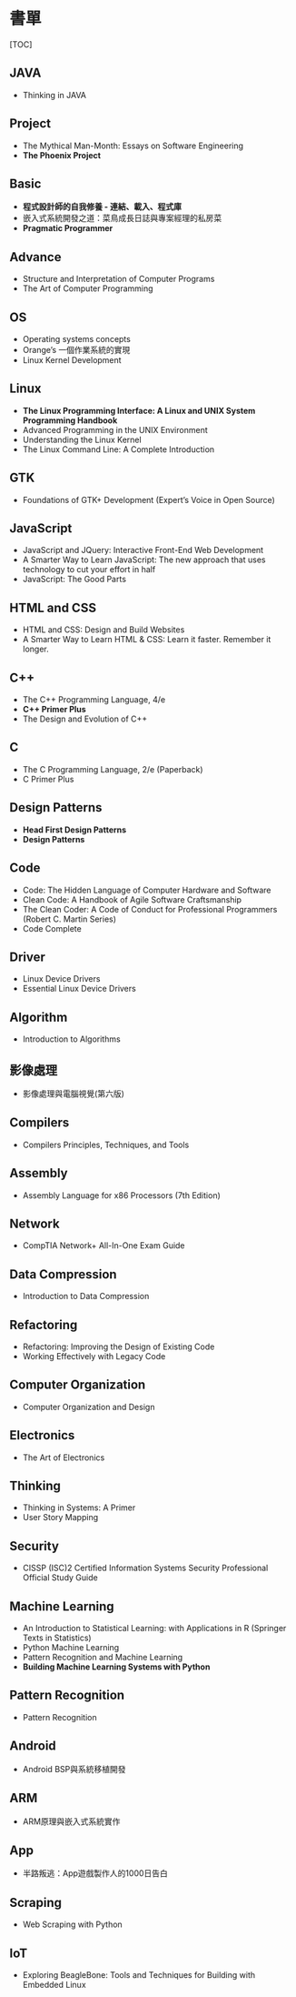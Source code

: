 # 書單
[TOC]
## JAVA

- Thinking in JAVA

## Project

- The Mythical Man-Month: Essays on Software Engineering
- **The Phoenix Project**

## Basic

- **程式設計師的自我修養 - 連結、載入、程式庫**
- 嵌入式系統開發之道：菜鳥成長日誌與專案經理的私房菜
- **Pragmatic Programmer**

## Advance

- Structure and Interpretation of Computer Programs
- The Art of Computer Programming

## OS

- Operating systems concepts
- Orange’s 一個作業系統的實現
- Linux Kernel Development

## Linux

- **The Linux Programming Interface: A Linux and UNIX System Programming Handbook**
- Advanced Programming in the UNIX Environment
- Understanding the Linux Kernel
- The Linux Command Line: A Complete Introduction

## GTK

- Foundations of GTK+ Development (Expert’s Voice in Open Source)

## JavaScript

- JavaScript and JQuery: Interactive Front-End Web Development
- A Smarter Way to Learn JavaScript: The new approach that uses technology to cut your effort in half
- JavaScript: The Good Parts

## HTML and CSS

- HTML and CSS: Design and Build Websites
- A Smarter Way to Learn HTML & CSS: Learn it faster. Remember it longer.

## C++

- The C++ Programming Language, 4/e
- **C++ Primer Plus**
- The Design and Evolution of C++

## C

- The C Programming Language, 2/e (Paperback)
- C Primer Plus

## Design Patterns

- **Head First Design Patterns**
- **Design Patterns**

## Code

- Code: The Hidden Language of Computer Hardware and Software
- Clean Code: A Handbook of Agile Software Craftsmanship
- The Clean Coder: A Code of Conduct for Professional Programmers (Robert C. Martin Series)
- Code Complete

## Driver

- Linux Device Drivers
- Essential Linux Device Drivers

## Algorithm

- Introduction to Algorithms

## 影像處理

- 影像處理與電腦視覺(第六版)

## Compilers

- Compilers Principles, Techniques, and Tools

## Assembly

- Assembly Language for x86 Processors (7th Edition)

## Network

- CompTIA Network+ All-In-One Exam Guide

## Data Compression

- Introduction to Data Compression

## Refactoring

- Refactoring: Improving the Design of Existing Code
- Working Effectively with Legacy Code

## Computer Organization

- Computer Organization and Design

## Electronics

- The Art of Electronics

## Thinking

- Thinking in Systems: A Primer
- User Story Mapping

## Security

- CISSP (ISC)2 Certified Information Systems Security Professional Official Study Guide

## Machine Learning

- An Introduction to Statistical Learning: with Applications in R (Springer Texts in Statistics)
- Python Machine Learning
- Pattern Recognition and Machine Learning
- **Building Machine Learning Systems with Python**

## Pattern Recognition

- Pattern Recognition

## Android

- Android BSP與系統移植開發

## ARM

- ARM原理與嵌入式系統實作

## App

- 半路叛逃：App遊戲製作人的1000日告白

## Scraping

- Web Scraping with Python

## IoT

- Exploring BeagleBone: Tools and Techniques for Building with Embedded Linux